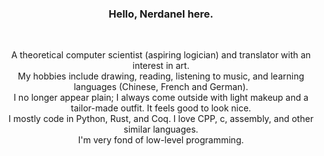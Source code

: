 <h3 align=center>Hello, Nerdanel here.</h3>
<br>
<p align=center>
A theoretical computer scientist (aspiring logician) and translator with an interest in art.
<br>
My hobbies include drawing, reading, listening to music, and learning languages (Chinese, French and German). <br> I no longer appear plain; I always come outside with light makeup and a tailor-made outfit. It feels good to look nice.
<br>
I mostly code in Python, Rust, and Coq. I love CPP, c, assembly, and other similar languages.<br>
I'm very fond of low-level programming.<br>
</p>

